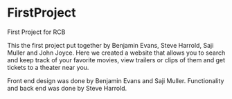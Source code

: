 # FirstProject
First Project for RCB

This the first project put together by Benjamin Evans, Steve Harrold, Saji Muller and John Joyce. Here we created a website
that allows you to search and keep track of your favorite movies, view trailers or clips of them and get tickets to a 
theater near you.

Front end design was done by Benjamin Evans and Saji Muller. Functionality and back end was done by Steve Harrold. 
